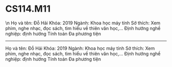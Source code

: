 # CS114.M11
\n Họ và tên: Đỗ Hải
Khóa: 2019
Ngành: Khoa học máy tính
Sở thích: Xem phim, nghe nhạc, đọc sách, tìm hiểu về thiên văn học,...
Định hướng nghề nghiệp:  định hướng Tính toán Đa phương tiện
***************************************************************
Họ và tên: Đỗ Hải
Khóa: 2019
Ngành: Khoa học máy tính
Sở thích: Xem phim, nghe nhạc, đọc sách, tìm hiểu về thiên văn học,...
Định hướng nghề nghiệp:  định hướng Tính toán Đa phương tiện

